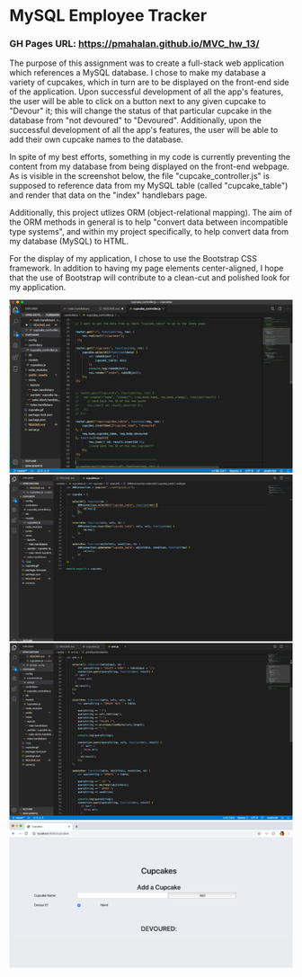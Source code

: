 # MySQL Employee Tracker

### GH Pages URL: https://pmahalan.github.io/MVC_hw_13/

The purpose of this assignment was to create a full-stack web application which references a MySQL database. I chose to make my database a variety of cupcakes, which in turn are to be displayed on the front-end side of the application. Upon successful development of all the app's features, the user will be able to click on a button next to any given cupcake to "Devour" it; this will change the status of that particular cupcake in the database from "not devoured" to "Devoured". Additionally, upon the successful development of all the app's features, the user will be able to add their own cupcake names to the database. 

In spite of my best efforts, something in my code is currently preventing the content from my database from being displayed on the front-end webpage. As is visible in the screenshot below, the file "cupcake_controller.js" is supposed to reference data from my MySQL table (called "cupcake_table") and render that data on the "index" handlebars page. 

Additionally, this project utlizes ORM (object-relational mapping). The aim of the ORM methods in general is to help "convert data between incompatible type systems", and within my project specifically, to help convert data from my database (MySQL) to HTML.

For the display of my application, I chose to use the Bootstrap CSS framework. In addition to having my page elements center-aligned, I hope that the use of Bootstrap will contribute to a clean-cut and polished look for my application.

![App Screenshot](1.jpg "Picture 1")
![App Screenshot](2.jpg "Picture 2")
![App Screenshot](3.jpg "Picture 3")
![App Screenshot](4.jpg "Picture 4")